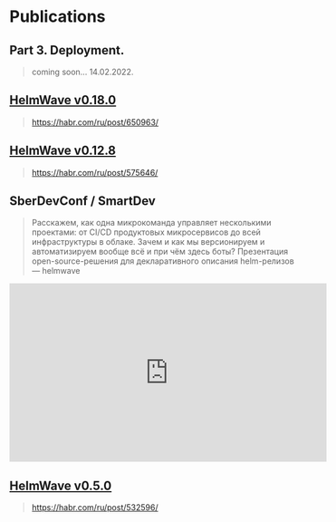 # Publications

## Part 3. Deployment.

> coming soon... 14.02.2022.

## [HelmWave v0.18.0](https://habr.com/ru/post/650963/)

> https://habr.com/ru/post/650963/

## [HelmWave v0.12.8](https://habr.com/ru/post/575646/) 

> https://habr.com/ru/post/575646/

## SberDevConf / SmartDev

> Расскажем, как одна микрокоманда управляет несколькими проектами: от CI/CD продуктовых микросервисов до всей инфраструктуры в облаке. Зачем и как мы версионируем и автоматизируем вообще всё и при чём здесь боты? Презентация open-source-решения для декларативного описания helm-релизов — helmwave

<iframe width="560" height="315" src="https://www.youtube.com/embed/Nzt_l0Njx38" title="YouTube video player" frameborder="0" allow="accelerometer; autoplay; clipboard-write; encrypted-media; gyroscope; picture-in-picture" allowfullscreen></iframe>

## [HelmWave v0.5.0](https://habr.com/ru/post/532596/)

> https://habr.com/ru/post/532596/

